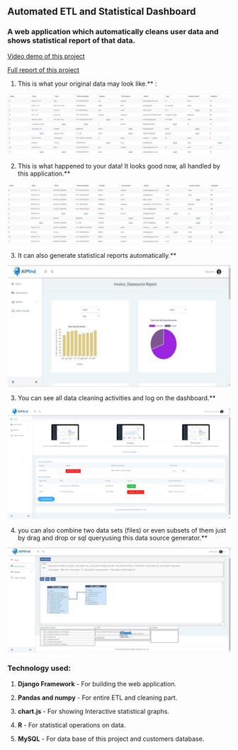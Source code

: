 ## Automated ETL and Statistical Dashboard

### A web application which automatically cleans user data and shows statistical report of that data.

[Video demo of this project](https://www.useloom.com/share/e379a633b9b54616a2a05bf0ce5ac88f)

[Full report of this project](final_report.pdf)

1. This is what your original data may look like.** :

![original data](images/original_data.PNG)

2. This is what happened to your data! It looks good now, all handled by this application.**

![cleaned data](images/clean_data.PNG)

3. It can also generate statistical reports automatically.**

![statistical report](images/report.png)

3. You can see all data cleaning activities and log on the dashboard.**

![dashboard](images/dashboard.PNG)

4. you can also combine two data sets (files) or even subsets of them just by drag and drop or sql queryusing this data source generator.**

![data source](images/data_source.png)



### Technology used:
1. __Django Framework__ - For building the web application.

2. __Pandas and numpy__ - For entire ETL and cleaning part.

3. __chart.js__ - For showing Interactive statistical graphs.

4. __R__  - For statistical operations on data.

5. __MySQL__ - For data base of this project and customers database.